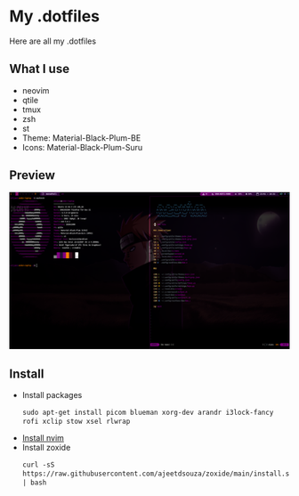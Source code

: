 # My .dotfiles

Here are all my .dotfiles

## What I use

- neovim 
- qtile
- tmux
- zsh
- st
- Theme: Material-Black-Plum-BE
- Icons: Material-Black-Plum-Suru

## Preview

![Preview](/Pictures/preview.png)

## Install

- Install packages
    ```
    sudo apt-get install picom blueman xorg-dev arandr i3lock-fancy rofi xclip stow xsel rlwrap
    ```
- [Install nvim](https://github.com/3nd3r1/init.lua)
- Install zoxide
    ```
    curl -sS https://raw.githubusercontent.com/ajeetdsouza/zoxide/main/install.sh | bash
    ```
